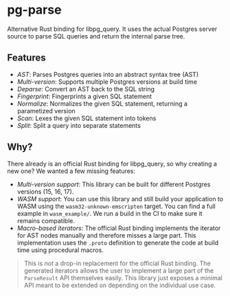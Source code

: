 # pg-parse

Alternative Rust binding for libpg_query. It uses the actual Postgres server source to parse SQL queries and return the internal parse tree.

## Features
- *AST*: Parses Postgres queries into an abstract syntax tree (AST)
- *Multi-version*: Supports multiple Postgres versions at build time
- *Deparse*: Convert an AST back to the SQL string
- *Fingerprint*: Fingerprints a given SQL statement
- *Normalize*: Normalizes the given SQL statement, returning a parametized version
- *Scan*: Lexes the given SQL statement into tokens
- *Split*: Split a query into separate statements

## Why?

There already is an official Rust binding for libpg_query, so why creating a new one? We wanted a few missing features:
- *Multi-version support*: This library can be built for different Postgres versions (15, 16, 17).
- *WASM support*: You can use this library and still build your application to WASM using the `wasm32-unknown-emscripten` target. You can find a full example in `wasm_example/`. We run a build in the CI to make sure it remains compatible.
- *Macro-based iterators*: The official Rust binding implements the iterator for AST nodes manually and therefore misses a large part. This implementation uses the `.proto` definition to generate the code at build time using procedural macros.

> This is *not* a drop-in replacement for the official Rust binding. The generated iterators allows the user to implement a large part of the `ParseResult` API themselves easily. This library just exposes a minimal API meant to be extended on depending on the individual use case.


